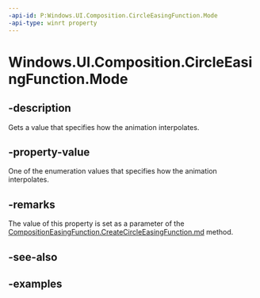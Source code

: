 ```yaml
---
-api-id: P:Windows.UI.Composition.CircleEasingFunction.Mode
-api-type: winrt property
---
```


# Windows.UI.Composition.CircleEasingFunction.Mode

<!--
public Windows.UI.Composition.CompositionEasingFunctionMode Mode { get; }
-->


## -description

Gets a value that specifies how the animation interpolates.

## -property-value

One of the enumeration values that specifies how the animation interpolates.

## -remarks

The value of this property is set as a parameter of the [CompositionEasingFunction.CreateCircleEasingFunction.md](compositioneasingfunction_createcircleeasingfunction_267582094.md) method.

## -see-also

## -examples


